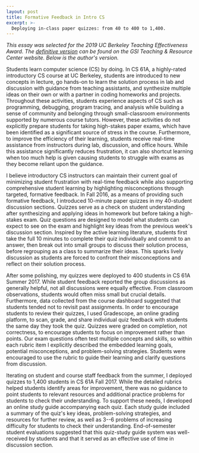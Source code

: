 ```yaml
---
layout: post
title: Formative Feedback in Intro CS
excerpt: >-
  Deploying in-class paper quizzes: from 40 to 400 to 1,400.
---
```


*This essay was selected for the 2019 UC Berkeley Teaching Effectiveness Award.
The [definitive version][] can be found on the GSI Teaching & Resource Center
website. Below is the author's version.*

[definitive version]: https://gsi.berkeley.edu/from-40-to-400-to-1400-providing-formative-feedback-in-large-scale-courses/

Students learn computer science (CS) by doing. In CS 61A, a highly-rated
introductory CS course at UC Berkeley, students are introduced to new concepts
in lecture, go hands-on to learn the solution process in lab and discussion
with guidance from teaching assistants, and synthesize multiple ideas on their
own or with a partner in coding homeworks and projects. Throughout these
activities, students experience aspects of CS such as programming, debugging,
program tracing, and analysis while building a sense of community and belonging
through small-classroom environments supported by numerous course tutors.
However, these activities do not explicitly prepare students for taking
high-stakes paper exams, which have been identified as a significant source of
stress in the course. Furthermore, to improve the efficiency of their learning,
students receive real-time assistance from instructors during lab, discussion,
and office hours. While this assistance significantly reduces frustration, it
can also shortcut learning when too much help is given causing students to
struggle with exams as they become reliant upon the guidance.

I believe introductory CS instructors can maintain their current goal of
minimizing student frustration with real-time feedback while also supporting
comprehensive student learning by highlighting misconceptions through targeted,
formative feedback. In Fall 2016, as a means of providing such formative
feedback, I introduced 10-minute paper quizzes in my 40-student discussion
sections. Quizzes serve as a check on student understanding after synthesizing
and applying ideas in homework but before taking a high-stakes exam. Quiz
questions are designed to model what students can expect to see on the exam and
highlight key ideas from the previous week's discussion section. Inspired by
the active learning literature, students first take the full 10 minutes to
complete their quiz individually and commit to an answer, then break out into
small groups to discuss their solution process, before regrouping as a class to
summarize their ideas. This sparks lively discussion as students are forced to
confront their misconceptions and reflect on their solution process.

After some polishing, my quizzes were deployed to 400 students in CS 61A Summer
2017\. While student feedback reported the group discussions as generally
helpful, not all discussions were equally effective. From classroom
observations, students would often miss small but crucial details. Furthermore,
data collected from the course dashboard suggested that students tended not to
revisit past assignments. In order to encourage students to review their
quizzes, I used Gradescope, an online grading platform, to scan, grade, and
share individual quiz feedback with students the same day they took the quiz.
Quizzes were graded on completion, not correctness, to encourage students to
focus on improvement rather than points. Our exam questions often test multiple
concepts and skills, so within each rubric item I explicitly described the
embedded learning goals, potential misconceptions, and problem-solving
strategies. Students were encouraged to use the rubric to guide their learning
and clarify questions from discussion.

Iterating on student and course staff feedback from the summer, I deployed
quizzes to 1,400 students in CS 61A Fall 2017. While the detailed rubrics
helped students identify areas for improvement, there was no guidance to point
students to relevant resources and additional practice problems for students to
check their understanding. To support these needs, I developed an online study
guide accompanying each quiz. Each study guide included a summary of the quiz's
key ideas, problem-solving strategies, and resources for further review, as
well as 3--6 problems of increasing difficulty for students to check their
understanding. End-of-semester student evaluations suggested that this
quiz-study guide system was well-received by students and that it served as an
effective use of time in discussion section.
